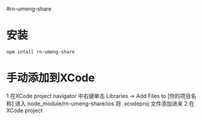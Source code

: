 #rn-umeng-share
# 安装
`npm intall rn-umeng-share`
# 手动添加到XCode
1.在XCode project navigator 中右键单击 Libraries -> Add Files to [你的项目名称] 进入 node_module/rn-umeng-share/ios 将 .xcodeproj 文件添加进来
2.在XCode project 




